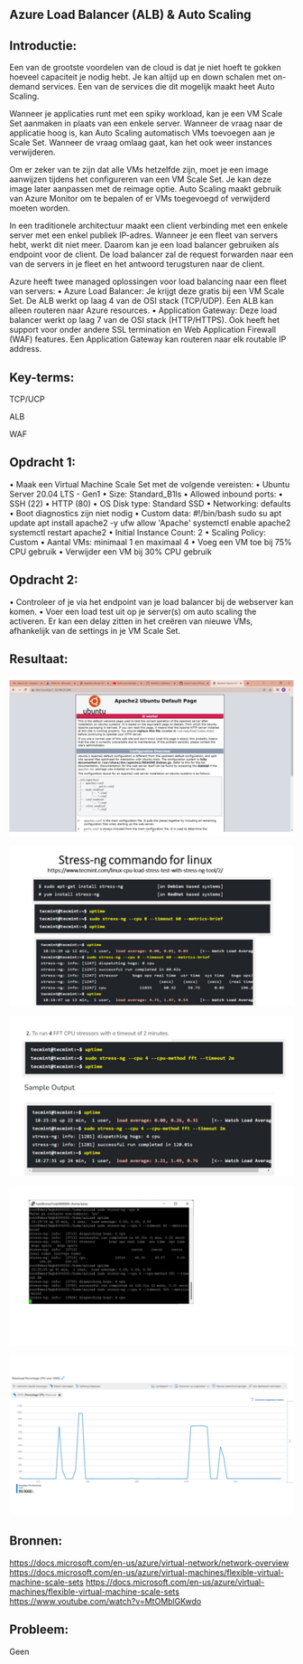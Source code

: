 
## Azure Load Balancer (ALB) & Auto Scaling
## Introductie:
Een van de grootste voordelen van de cloud is dat je niet hoeft te gokken hoeveel capaciteit je nodig hebt. Je kan altijd up en down schalen met on-demand services. Een van de services die dit mogelijk maakt heet Auto Scaling.

Wanneer je applicaties runt met een spiky workload, kan je een VM Scale Set aanmaken in plaats van een enkele server. Wanneer de vraag naar de applicatie hoog is, kan Auto Scaling automatisch VMs toevoegen aan je Scale Set. Wanneer de vraag omlaag gaat, kan het ook weer instances verwijderen.

Om er zeker van te zijn dat alle VMs hetzelfde zijn, moet je een image aanwijzen tijdens het configureren van een VM Scale Set. Je kan deze image later aanpassen met de reimage optie. Auto Scaling maakt gebruik van Azure Monitor om te bepalen of er VMs toegevoegd of verwijderd moeten worden.

In een traditionele architectuur maakt een client verbinding met een enkele server met een enkel publiek IP-adres. Wanneer je een fleet van servers hebt, werkt dit niet meer. Daarom kan je een load balancer gebruiken als endpoint voor de client. De load balancer zal de request forwarden naar een van de servers in je fleet en het antwoord terugsturen naar de client.

Azure heeft twee managed oplossingen voor load balancing naar een fleet van servers:
•	Azure Load Balancer: Je krijgt deze gratis bij een VM Scale Set. De ALB werkt op laag 4 van de OSI stack (TCP/UDP). Een ALB kan alleen routeren naar Azure resources.
•	Application Gateway: Deze load balancer werkt op laag 7 van de OSI stack (HTTP/HTTPS). Ook heeft het support voor onder andere SSL termination en Web Application Firewall (WAF) features. Een Application Gateway kan routeren naar elk routable IP address.

## Key-terms:
TCP/UCP

ALB

WAF
## Opdracht 1:
•	Maak een Virtual Machine Scale Set met de volgende vereisten:
•	Ubuntu Server 20.04 LTS - Gen1
•	Size: Standard_B1ls
•	Allowed inbound ports:
•	SSH (22)
•	HTTP (80)
•	OS Disk type: Standard SSD
•	Networking: defaults
•	Boot diagnostics zijn niet nodig
•	Custom data: 
	#!/bin/bash
sudo su
apt update
apt install apache2 -y
ufw allow 'Apache'
systemctl enable apache2
systemctl restart apache2
•	Initial Instance Count: 2
•	Scaling Policy: Custom
•	Aantal VMs: minimaal 1 en maximaal 4
•	Voeg een VM toe bij 75% CPU gebruik
•	Verwijder een VM bij 30% CPU gebruik


## Opdracht 2:
•	Controleer of je via het endpoint van je load balancer bij de webserver kan komen.
•	Voer een load test uit op je server(s) om auto scaling the activeren. Er kan een delay zitten in het creëren van nieuwe VMs, afhankelijk van de settings in je VM Scale Set.

## Resultaat:


![screenshot VMSS-apache2]( https://github.com/techgrounds/cloud-6-repo-AzizaAdam/blob/main/00_includes/AZ16/VMSS1.jpg)

![screenshot stress-ng commands-Linux]( https://github.com/techgrounds/cloud-6-repo-AzizaAdam/blob/main/00_includes/AZ16/stress-ng%20commands%20linux.jpg)

![screenshot stress-ng commands-Linux]( https://github.com/techgrounds/cloud-6-repo-AzizaAdam/blob/main/00_includes/AZ16/stress-ng%20commands%20linux2.jpg)

![screenshot performing stress test via CLI]( https://github.com/techgrounds/cloud-6-repo-AzizaAdam/blob/main/00_includes/AZ16/performing%20stress%20test%20for%20the%20VMSS.jpg)

![screenshot VMSS meteric after the stress test]( https://github.com/techgrounds/cloud-6-repo-AzizaAdam/blob/main/00_includes/AZ16/VMSS%20meteric%20after%20the%20stress%20test.jpg)





## Bronnen:
https://docs.microsoft.com/en-us/azure/virtual-network/network-overview
https://docs.microsoft.com/en-us/azure/virtual-machines/flexible-virtual-machine-scale-sets
https://docs.microsoft.com/en-us/azure/virtual-machines/flexible-virtual-machine-scale-sets
https://www.youtube.com/watch?v=MtOMblGKwdo




## Probleem:
Geen



